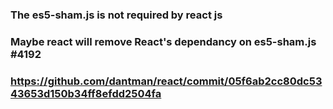 ### The es5-sham.js is not required by react js

### Maybe react will remove React's dependancy on es5-sham.js #4192
### https://github.com/dantman/react/commit/05f6ab2cc80dc5343653d150b34ff8efdd2504fa